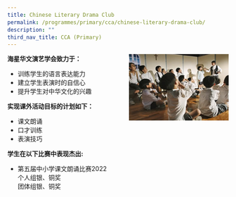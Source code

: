 ```yaml
---
title: Chinese Literary Drama Club
permalink: /programmes/primary/cca/chinese-literary-drama-club/
description: ""
third_nav_title: CCA (Primary)
---
```



<img align="right" src="/images/CCA/Primary/Chinese%20Speech%20and%20Drama%20Club_D1R1384.jpg" style="width:45%">


**海星华文演艺学会致力于：**&nbsp;  

*   训练学生的语言表达能力
*   建立学生表演时的自信心
*   提升学生对中华文化的兴趣

**实现课外活动目标的计划如下：**&nbsp;  

*   课文朗诵
*   口才训练
*   表演技巧  
      
    

**学生在以下比赛中表现杰出:**  

*   第五届中小学课文朗诵比赛2022  
    个人组银、铜奖  
    团体组银、铜奖